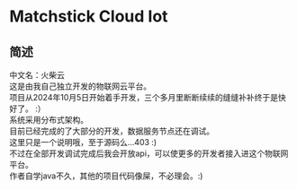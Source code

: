 # Matchstick Cloud Iot
## 简述
中文名：火柴云<br>
这是由我自己独立开发的物联网云平台。<br>
项目从2024年10月5日开始着手开发，三个多月里断断续续的缝缝补补终于是快好了。 :）<br>
系统采用分布式架构。<br>
目前已经完成的了大部分的开发，数据服务节点还在调试。<br>
这里只是一个说明哦，至于源码么...403 :) <br>
不过在全部开发调试完成后我会开放api，可以使更多的开发者接入进这个物联网平台。<br>
作者自学java不久，其他的项目代码像屎，不必理会。:)
